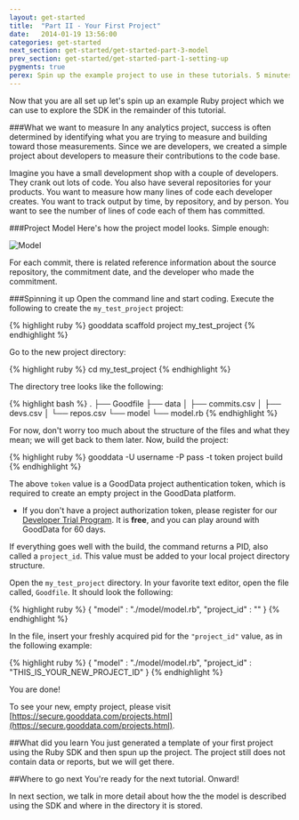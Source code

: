 ```yaml
---
layout: get-started
title:  "Part II - Your First Project"
date:   2014-01-19 13:56:00
categories: get-started
next_section: get-started/get-started-part-3-model
prev_section: get-started/get-started-part-1-setting-up
pygments: true
perex: Spin up the example project to use in these tutorials. 5 minutes, and you are done!
---
```


Now that you are all set up let's spin up an example Ruby project which we can use to explore the SDK in the remainder of this tutorial.

###What we want to measure
In any analytics project, success is often determined by identifying what you are trying to measure and building toward those measurements. Since we are developers, we created a simple project about developers to measure their contributions to the code base.

Imagine you have a small development shop with a couple of developers. They crank out lots of code. You also have several repositories for your products. You want to measure how many lines of code each developer creates. You want to track output by time, by repository, and by person. You want to see the number of lines of code each of them has committed.

###Project Model
Here's how the project model looks. Simple enough:

![Model](https://dl.dropboxusercontent.com/s/1y97ziv5anmpn9s/gooddata_devs_demo_model.png?token_hash=AAENC89d8XOfCr9AnyQCrd9vwfhb-bDuYcORQ0AIRP2RQQ)

For each commit, there is related reference information about the source repository, the commitment date, and the developer who made the commitment.

###Spinning it up
Open the command line and start coding. Execute the following to create the `my_test_project` project:

{% highlight ruby %}
gooddata scaffold project my_test_project
{% endhighlight %}

Go to the new project directory:

{% highlight ruby %}
cd my_test_project
{% endhighlight %}

The directory tree looks like the following:

{% highlight bash %}
.
├── Goodfile
├── data
│   ├── commits.csv
│   ├── devs.csv
│   └── repos.csv
└── model
    └── model.rb
{% endhighlight %}

For now, don't worry too much about the structure of the files and what they mean; we will get back to them later. Now, build the project:

{% highlight ruby %}
gooddata -U username -P pass -t token project build
{% endhighlight %}

The above `token` value is a GoodData project authentication token, which is required to create an empty project in the GoodData platform.
* If you don't have a project authorization token, please register for our [Developer Trial Program](https://developer.gooddata.com/trial). It is **free**, and you can play around with GoodData for 60 days.

If everything goes well with the build, the command returns a PID, also called a `project_id`. This value must be added to your local project directory structure.

Open the `my_test_project` directory. In your favorite text editor, open the file called, `Goodfile`. It should look the following:

{% highlight ruby %}
{
  "model" : "./model/model.rb",
  "project_id"   : ""
}
{% endhighlight %}

In the file, insert your freshly acquired pid for the `"project_id"` value, as in the following example:

{% highlight ruby %}
{
  "model" : "./model/model.rb",
  "project_id"   : "THIS_IS_YOUR_NEW_PROJECT_ID"
}
{% endhighlight %}

You are done!

To see your new, empty project, please visit [https://secure.gooddata.com/projects.html](https://secure.gooddata.com/projects.html).

##What did you learn
You just generated a template of your first project using the Ruby SDK and then spun up the project. The project still does not contain data or reports, but we will get there.

##Where to go next
You're ready for the next tutorial. Onward!

In next section, we talk in more detail about how the the model is described using the SDK and where in the directory it is stored.